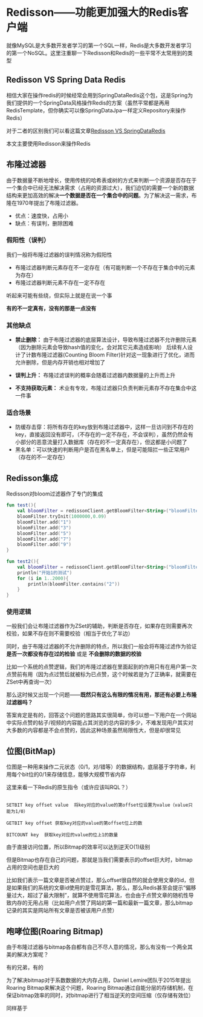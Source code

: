 # Redisson——功能更加强大的Redis客户端

就像MySQL是大多数开发者学习的第一个SQL一样，Redis是大多数开发者学习的第一个NoSQL。这里注重聊一下Redisson和Redis的一些平常不太常用到的类型
## Redisson VS Spring Data Redis

相信大家在操作redis的时候经常会用到SpringDataRedis这个包，这是Spring为我们提供的一个SpringData风格操作Redis的方案（虽然平常都是再用RedisTemplate，但你确实可以像SpringDataJpa一样定义Repository来操作Redis）

对于二者的区别我们可以看这篇文章[Redisson VS SpringDataRedis](https://redisson.pro/blog/feature-comparison-redisson-vs-spring-data-redis.html)

本文主要使用Redisson来操作Redis

## 布隆过滤器

由于数据量不断地增长，使用传统的哈希表或树的方式来判断一个资源是否存在于一个集合中已经无法解决需求（占用的资源过大），我们迫切的需要一个新的数据结构来更加高效的解决**一个数据是否在一个集合中的问题**。为了解决这一需求，布隆在1970年提出了布隆过滤器。

- 优点：速度快，占用小
- 缺点：有误判，删除困难

### 假阳性（误判）

我们一般将布隆过滤器的误判情况称为假阳性

- 布隆过滤器判断元素存在不一定存在（有可能判断一个不存在于集合中的元素为存在）
- 布隆过滤器判断元素不存在一定不存在

听起来可能有些绕，但实际上就是在说一个事

**有的不一定真有，没有的那是一点没有**

### 其他缺点

- **禁止删除：**
  由于布隆过滤器的底层算法设计，导致布隆过滤器不允许删除元素（因为删除元素会导致hash值的变化，会对其它元素造成影响）
  后续有人设计了计数布隆过滤器(Counting Bloom Filter)针对这一现象进行了优化，进而允许删除，但是内存开销也相对增加了

- **误判上升：**
  布隆过滤误判的概率会随着过滤器内数据量的上升而上升

- **不支持获取元素：**
  术业有专攻，布隆过滤器只负责判断元素存不存在集合中这一件事

### 适合场景

- 防缓存击穿：将所有存在的key放到布隆过滤器中，这样一旦访问到不存在的key，直接返回没有即可，（不存在的一定不存在，不会误判），虽然仍然会有小部分的恶意流量打入数据库（存在的不一定真存在），但这都是小问题了
- 黑名单：可以快速的判断用户是否在黑名单上，但是可能阻拦一些正常用户（存在的不一定存在）

## Redisson集成

Redisson对bloom过滤器作了专门的集成

```kotlin
fun test(){  
    val bloomFilter = redissonClient.getBloomFilter<String>("bloomFilter")  
    bloomFilter.tryInit(1000000,0.09)  
    bloomFilter.add("1")  
    bloomFilter.add("3")  
    bloomFilter.add("5")  
    bloomFilter.add("7")  
    bloomFilter.add("9")  
}  
  
fun test2(){  
    val bloomFilter = redissonClient.getBloomFilter<String>("bloomFilter")  
    println("开始1的测试")  
    for (i in 1..2000){  
        println(bloomFilter.contains("2"))  
    }  
}
```

### 使用逻辑

一般我们会让布隆过滤器作为ZSet的辅助，判断是否存在，如果存在则需要再次校验，如果不存在则不需要校验（相当于优化了半边）

同时，由于布隆过滤器的不允许删除的特点，所以我们一般会将布隆过滤作为验证 **是否一次都没有存在过的检验** 或是 **不会删除的数据的校验**

比如一个系统的点赞逻辑，我们的布隆过滤器在里面起到的作用只有在用户第一次点赞前有用（因为点过赞后就被标为已点赞，这个时候若是为了正确率，就需要在ZSet中再查询一次）

那么这时候又出现一个问题——**既然只有这么有限的情况有用，那还有必要上布隆过滤器吗？**

答案肯定是有的，回答这个问题的思路其实很简单，你可以想一下用户在一个网站中实际点赞的帖子/视频的内容能占其浏览的总内容的多少，不难发现用户其实对大多数的内容都是不会点赞的，因此这种场景虽然局限性大，但是却很常见


## 位图(BitMap)

位图是一种用来操作二元状态（0/1，对/错等）的数据结构，底层基于字符串，利用每个bit位的0/1来存储信息，能够大规模节省内存

这里来看一下Redis的原生指令（或许应该叫RQL？）

```redis

SETBIT key offset value  将key对应的value的第offset位设置为value（value只能为1/0）

GETBIT key offset 获取key对应的value的第offset位上的数

BITCOUNT key  获取key对应的value的位上1的数量

```


由于直接访问位置，所以Bitmap的效率可以达到逆天O(1)级别

但是Bitmap也存在自己的问题，那就是当我们需要表示的offset巨大时，bitmap占用的空间也是巨大的

比如我们表示一篇文章是否被点赞过，那么offset很自然的就会使用文章的id，但是如果我们的系统的文章id使用的是雪花算法，那么，那么Redis甚至会提示“偏移量过大，超过了最大限制”，就算不使用雪花算法，也会由于点赞文章的随机性导致内存的无用占用（比如用户点赞了网站的第一篇和最新一篇文章，那么bitmap记录的其实是网站所有文章是否被该用户点赞）

## 咆哮位图(Roaring Bitmap)

由于布隆过滤器与bitmap各自都有自己不尽人意的情况，那么有没有一个两全其美的解决方案呢？

有的兄弟，有的

为了解决bitmap对于系数数据的大内存占用，Daniel Lemire团队于2015年提出Roaring Bitmap来解决这个问题，Roaring Bitmap通过自能分层的存储机制，在保证bitmap效率的同时，对bitmap进行了相当逆天的空间压缩（仅存储有效位）

同样基于